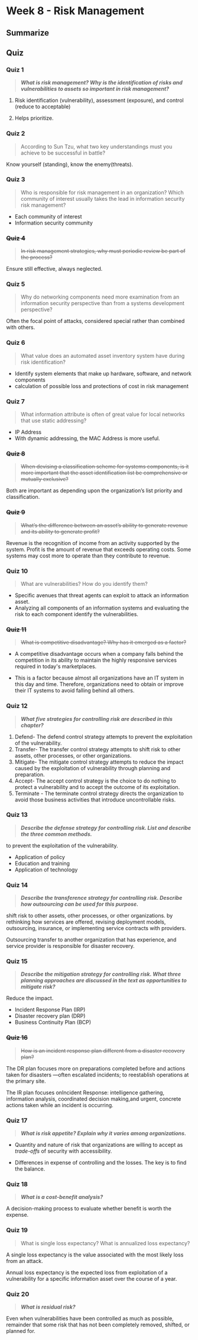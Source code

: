 # Week 8 - Risk Management


## Summarize


## Quiz


### Quiz 1

> ***What is risk management? Why is the identification of risks and vulnerabilities to assets so important in risk management?***

1. Risk identification (vulnerability), assessment (exposure), and control (reduce to acceptable)

1. Helps prioritize.


### Quiz 2

> According to Sun Tzu, what two key understandings must you achieve to be successful in battle?

Know yourself (standing), know the enemy(threats).


### Quiz 3

> Who is responsible for risk management in an organization? Which community of
interest usually takes the lead in information security risk management?

- Each community of interest
- Information security community

### ~~Quiz 4~~

> ~~In risk management strategies, why must periodic review be part of the process?~~

Ensure still effective, always neglected.

### Quiz 5

> Why do networking components need more examination from an information security
perspective than from a systems development perspective?

Often the focal point of attacks, considered special rather than combined with others.

### Quiz 6

> What value does an automated asset inventory system have during risk identification?

- Identify system elements that make up hardware, software, and network components
- calculation of possible loss and protections of cost in risk management

### Quiz 7

> What information attribute is often of great value for local networks that use static addressing?

- IP Address
- With dynamic addressing, the MAC Address is more useful. 


### ~~Quiz 8~~

> ~~When devising a classification scheme for systems components, is it more important that the asset identification list be comprehensive or mutually exclusive?~~

Both are important as depending upon the organization’s list priority and classification.


### ~~Quiz 9~~

> ~~What’s the difference between an asset’s ability to generate revenue and its ability to generate profit?~~

Revenue is the recognition of income from an activity supported by the system. Profit is the amount of revenue that exceeds operating costs. Some systems may cost more to operate than they contribute to revenue.


### Quiz 10

> What are vulnerabilities? How do you identify them?

- Specific avenues that threat agents can exploit to attack an information asset.
- Analyzing all components of an information systems and evaluating the risk to each component identify the vulnerabilities.


### ~~Quiz 11~~

> ~~What is competitive disadvantage? Why has it emerged as a factor?~~

- A competitive disadvantage occurs when a company falls behind the competition in its ability to maintain the highly responsive services required in today's marketplaces. 

- This is a factor because almost all organizations have an IT system in this day and time. Therefore, organizations need to obtain or improve their IT systems to avoid falling behind all others.


### Quiz 12

> ***What five strategies for controlling risk are described in this chapter?***

1. Defend- The defend control strategy attempts to prevent the exploitation of the vulnerability.
1. Transfer- The transfer control strategy attempts to shift risk to other assets, other processes, or other organizations.
1. Mitigate- The mitigate control strategy attempts to reduce the impact caused by the exploitation of vulnerability through planning and preparation.
1. Accept- The accept control strategy is the choice to do nothing to protect a vulnerability and to accept the outcome of its exploitation.
1. Terminate - The terminate control strategy directs the organization to avoid those business activities that introduce uncontrollable risks.

### Quiz 13

> ***Describe the defense strategy for controlling risk. List and describe the three common methods.***

to prevent the exploitation of the vulnerability.

- Application of policy
- Education and training
- Application of technology

### Quiz 14

> ***Describe the transference strategy for controlling risk. Describe how outsourcing can be used for this purpose.***

shift risk to other assets, other processes, or other organizations. by rethinking how services are offered, revising deployment models, outsourcing, insurance, or implementing service contracts with providers. 

Outsourcing transfer to another organization that has experience, and service provider is responsible for disaster recovery.


### Quiz 15

> ***Describe the mitigation strategy for controlling risk. What three planning approaches are discussed in the text as opportunities to mitigate risk?***

Reduce the impact.

- Incident Response Plan (IRP)
- Disaster recovery plan (DRP)
- Business Continuity Plan (BCP)

### ~~Quiz 16~~

> ~~How is an incident response plan different from a disaster recovery plan?~~

The DR plan focuses more on preparations completed before and actions taken for disasters —often escalated incidents; to reestablish operations at the primary site. 

The IR plan focuses onIncident Response: intelligence gathering, information analysis, coordinated decision making,and urgent, concrete actions taken while an incident is occurring.

### Quiz 17

> ***What is risk appetite? Explain why it varies among organizations.***

- Quantity and nature of risk that organizations are willing to accept as _trade-offs_ of security with accessibility.

- Differences in expense of controlling and the losses. The key is to find the balance.


### Quiz 18

> ***What is a cost-benefit analysis?***

A decision-making process to evaluate whether benefit is worth the expense.

### Quiz 19

> What is single loss expectancy? What is annualized loss expectancy?

A single loss expectancy is the value associated with the most likely loss from an attack.

Annual loss expectancy is the expected loss from exploitation of a vulnerability for a specific information asset over the course of a year.


### Quiz 20

> ***What is residual risk?***

Even when vulnerabilities have been controlled as much as possible, remainder that some risk that has not been completely removed, shifted, or planned for.

